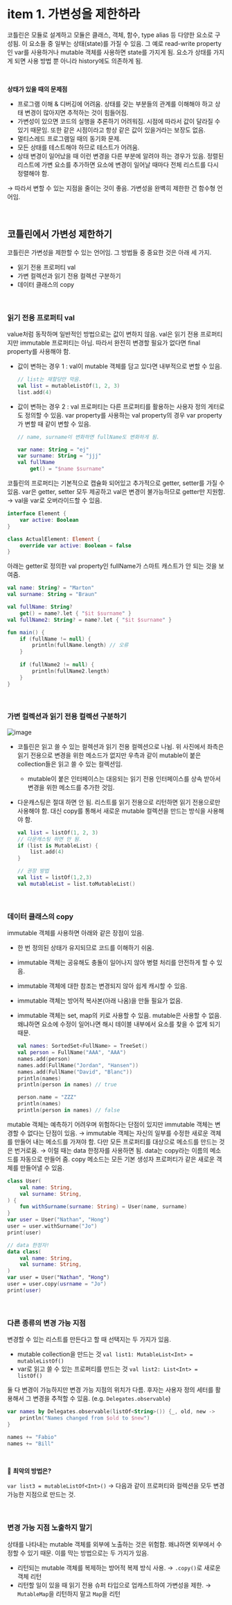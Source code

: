 # item 1. 가변성을 제한하라

코틀린은 모듈로 설계하고 모듈은 클래스, 객체, 함수, type alias 등 다양한 요소로 구성됨. 이 요소들 중 일부는 상태(state)를 가질 수 있음. 그 예로 read-write property인 var를 사용하거나 mutable 객체를 사용하면 state를 가지게 됨. 요소가 상태를 가지게 되면 사용 방법 뿐 아니라 history에도 의존하게 됨. 

<br/>

**상태가 있을 때의 문제점**

- 프로그램 이해 & 디버깅에 어려움. 상태를 갖는 부분들의 관계를 이해해야 하고 상태 변경이 많아지면 추적하는 것이 힘들어짐.
- 가변성이 있으면 코드의 실행을 추론하기 어려워짐. 시점에 따라서 값이 달라질 수 있기 때문임. 또한 같은 시점이라고 항상 같은 값이 있을거라는 보장도 없음.
- 멀티스레드 프로그램일 때의 동기화 문제.
- 모든 상태를 테스트해야 하므로 테스트가 어려움.
- 상태 변경이 일어났을 때 이런 변경을 다른 부분에 알려야 하는 경우가 있음. 정렬된 리스트에 가변 요소를 추가하면 요소에 변경이 일어날 때마다 전체 리스트를 다시 정렬해야 함.

→ 따라서 변할 수 있는 지점을 줄이는 것이 좋음. 가변성을 완벽히 제한한 건 함수형 언어임. 

<br/>

## 코틀린에서 가변성 제한하기

코틀린은 가변성을 제한할 수 있는 언어임. 그 방법들 중 중요한 것은 아래 세 가지.

- 읽기 전용 프로퍼티 val
- 가변 컬렉션과 읽기 전용 컬렉션 구분하기
- 데이터 클래스의 copy

<br/>

### 읽기 전용 프로퍼티 val

value처럼 동작하며 일반적인 방법으로는 값이 변하지 않음. val은 읽기 전용 프로퍼티지만 immutable 프로퍼티는 아님. 따라서 완전히 변경할 필요가 없다면 final property를 사용해야 함. 

- 값이 변하는 경우 1 : val이 mutable 객체를 담고 있다면 내부적으로 변할 수 있음.
    
    ```kotlin
    // list는 재할당만 막음. 
    val list = mutableListOf(1, 2, 3)
    list.add(4)
    ```
    
- 값이 변하는 경우 2 : val 프로퍼티는 다른 프로퍼티를 활용하는 사용자 정의 게터로도 정의할 수 있음. var property를 사용하는 val property의 경우 var property가 변할 때 같이 변할 수 있음.
    
    ```kotlin
    // name, surname이 변화하면 fullName도 변화하게 됨.
    
    var name: String = "ej"
    var surname: String = "jjj"
    val fullName 
        get() = "$name $surname"
    ```
    

코틀린의 프로퍼티는 기본적으로 캡슐화 되어있고 추가적으로 getter, setter를 가질 수 있음. var은 getter, setter 모두 제공하고 val은 변경이 불가능하므로 getter만 지원함. → val을 var로 오버라이드할 수 있음.

```kotlin
interface Element {
    var active: Boolean
}

class ActualElement: Element {
    override var active: Boolean = false
}
```

아래는 getter로 정의한 val property인 fullName가 스마트 캐스트가 안 되는 것을 보여줌. 

```kotlin
val name: String? = "Marton"
val surname: String = "Braun"

val fullName: String? 
    get() = name?.let { "$it $surname" }
val fullName2: String? = name?.let { "$it $surname" }

fun main() {
    if (fullName != null) {
        println(fullName.length) // 오류
    }
    
    if (fullName2 != null) {
        println(fullName2.length)
    }
}
```

<br/>

### 가변 컬렉션과 읽기 전용 컬렉션 구분하기

![image](https://github.com/eunjjungg/TIL/assets/100047095/d519ecd0-178c-4fb0-9e2c-1c94ab947227)

- 코틀린은 읽고 쓸 수 있는 컬렉션과 읽기 전용 컬렉션으로 나뉨. 위 사진에서 좌측은 읽기 전용으로 변경을 위한 메소드가 없지만 우측과 같이 mutable이 붙은 collection들은 읽고 쓸 수 있는 컬렉션임.
    - mutable이 붙은 인터페이스는 대응되는 읽기 전용 인터페이스를 상속 받아서 변경을 위한 메소드를 추가한 것임.
- 다운캐스팅은 절대 하면 안 됨. 리스트를 읽기 전용으로 리턴하면 읽기 전용으로만 사용해야 함. 대신 copy를 통해서 새로운 mutable 컬렉션을 만드는 방식을 사용해야 함.
    
    ```kotlin
    val list = listOf(1, 2, 3)
    // 다운캐스팅 하면 안 됨.
    if (list is MutableList) {
    	list.add(4)
    }
    
    // 권장 방법
    val list = listOf(1,2,3)
    val mutableList = list.toMutableList()
    ```
    

<br/>

### 데이터 클래스의 copy

immutable 객체를 사용하면 아래와 같은 장점이 있음. 

- 한 번 정의된 상태가 유지되므로 코드를 이해하기 쉬움.
- immutable 객체는 공유해도 충돌이 일어나지 않아 병렬 처리를 안전하게 할 수 있음.
- immutable 객체에 대한 참조는 변경되지 않아 쉽게 캐시할 수 있음.
- immutable 객체는 방어적 복사본(아래 나옴)을 만들 필요가 없음.
- immutable 객체는 set, map의 키로 사용할 수 있음. mutable은 사용할 수 없음. 왜냐하면 요소에 수정이 일어나면 해시 테이블 내부에서 요소를 찾을 수 없게 되기 때문.
    
    ```kotlin
    val names: SortedSet<FullName> = TreeSet()
    val person = FullName("AAA", "AAA")
    names.add(person)
    names.add(FullName("Jordan", "Hansen"))
    names.add(FullName("David", "Blanc"))
    println(names)
    println(person in names) // true
    
    person.name = "ZZZ"
    println(names)
    println(person in names) // false
    ```
    

mutable 객체는 예측하기 어려우며 위험하다는 단점이 있지만 immutable 객체는 변경할 수 없다는 단점이 있음. → immutable 객체는 자신의 일부를 수정한 새로운 객체를 만들어 내는 메소드를 가져야 함. 다만 모든 프로퍼티를 대상으로 메소드를 만드는 것은 번거로움. → 이럴 때는 data 한정자를 사용하면 됨. data는 copy라는 이름의 메소드를 자동으로 만들어 줌. copy 메소드는 모든 기본 생성자 프로퍼티가 같은 새로운 객체를 만들어낼 수 있음. 

```kotlin
class User(
    val name: String,
    val surname: String,
) {
    fun withSurname(surname: String) = User(name, surname)
}
var user = User("Nathan", "Hong")
user = user.withSurname("Jo")
print(user)

// data 한정자!
data class(
    val name: String,
    val surname: String,
)
var user = User("Nathan", "Hong")
user = user.copy(usrname = "Jo")
print(user)
```

<br/>

### 다른 종류의 변경 가능 지점

변경할 수 있는 리스트를 만든다고 할 때 선택지는 두 가지가 있음.

- mutable collection을 만드는 것 
`val list1: MutableList<Int> = mutableListOf()`
- var로 읽고 쓸 수 있는 프로퍼티를 만드는 것 
`val list2: List<Int> = listOf()`

둘 다 변경이 가능하지만 변경 가능 지점의 위치가 다름. 후자는 사용자 정의 세터를 활용해서 그 변경을 추적할 수 있음. (e.g. `Delegates.observable`)

```kotlin
var names by Delegates.observable(listOf<String>()) {_, old, new ->
    println("Names changed from $old to $new")
}

names += "Fabio"
names += "Bill"
```

<br/>

🥲 **최악의 방법은?**

`var list3 = mutableListOf<Int>()` → 다음과 같이 프로퍼티와 컬렉션을 모두 변경 가능한 지점으로 만드는 것. 

<br/>

### 변경 가능 지점 노출하지 말기

상태를 나타내는 mutable 객체를 외부에 노출하는 것은 위험함. 왜냐하면 외부에서 수정할 수 있기 때문. 이를 막는 방법으로는 두 가지가 있음.

- 리턴되는 mutable 객체를 복제하는 방어적 복제 방식 사용. → `.copy()`로 새로운 객체 리턴
- 리턴할 일이 있을 때 읽기 전용 슈퍼 타입으로 업캐스트하여 가변성을 제한. → `MutableMap`을 리턴하지 말고 `Map`을 리턴
